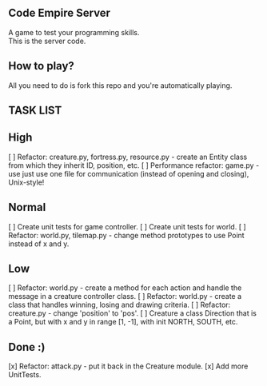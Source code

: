 Code Empire Server
------------------
A game to test your programming skills.<br>
This is the server code.

## How to play?
All you need to do is fork this repo and you're automatically playing.

TASK LIST
------------------
## High
[ ] Refactor: creature.py, fortress.py, resource.py - create an Entity class from which they inherit ID, position, etc.
[ ] Performance refactor: game.py - use just use one file for communication (instead of opening and closing), Unix-style!
## Normal
[ ] Create unit tests for game controller.
[ ] Create unit tests for world.
[ ] Refactor: world.py, tilemap.py - change method prototypes to use Point instead of x and y.
## Low
[ ] Refactor: world.py - create a method for each action and handle the message in a creature controller class.
[ ] Refactor: world.py - create a class that handles winning, losing and drawing criteria.
[ ] Refactor: creature.py - change 'position' to 'pos'.
[ ] Creature a class Direction that is a Point, but with x and y in range [1, -1], with init NORTH, SOUTH, etc.
## Done :)
[x] Refactor: attack.py - put it back in the Creature module.
[x] Add more UnitTests.
